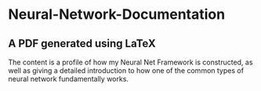 # Neural-Network-Documentation 
## A PDF generated using LaTeX
The content is a profile of how my Neural Net Framework is constructed, as well as giving a detailed introduction to how one of the common types of neural network fundamentally works.
